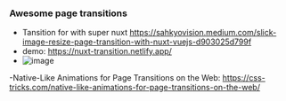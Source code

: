 ### Awesome page transitions 
- Tansition for with super nuxt https://sahkyovision.medium.com/slick-image-resize-page-transition-with-nuxt-vuejs-d903025d799f
- demo: https://nuxt-transition.netlify.app/
- ![image](https://user-images.githubusercontent.com/4195550/116843300-d2587000-abdf-11eb-91a0-5048ae309c7e.png)


-Native-Like Animations for Page Transitions on the Web: https://css-tricks.com/native-like-animations-for-page-transitions-on-the-web/
